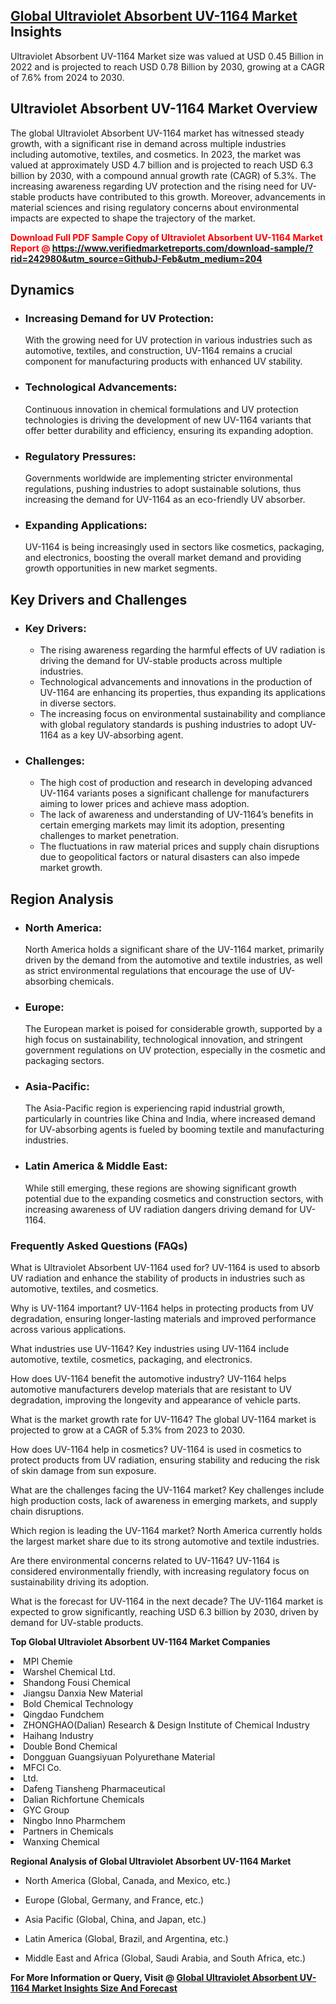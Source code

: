 <h2><a href="https://www.verifiedmarketreports.com/download-sample/?rid=242980&amp;utm_source=GithubJ&amp;utm_medium=204" target="_blank">Global Ultraviolet Absorbent UV-1164 Market</a> Insights</h2><p>Ultraviolet Absorbent UV-1164 Market size was valued at USD 0.45 Billion in 2022 and is projected to reach USD 0.78 Billion by 2030, growing at a CAGR of 7.6% from 2024 to 2030.</p><p> <h2>Ultraviolet Absorbent UV-1164 Market Overview</h2> <p>The global Ultraviolet Absorbent UV-1164 market has witnessed steady growth, with a significant rise in demand across multiple industries including automotive, textiles, and cosmetics. In 2023, the market was valued at approximately USD 4.7 billion and is projected to reach USD 6.3 billion by 2030, with a compound annual growth rate (CAGR) of 5.3%. The increasing awareness regarding UV protection and the rising need for UV-stable products have contributed to this growth. Moreover, advancements in material sciences and rising regulatory concerns about environmental impacts are expected to shape the trajectory of the market.</p> <p><strong><p><span class=""><span style="color: #ff0000;"><strong>Download Full PDF Sample Copy of Ultraviolet Absorbent UV-1164 Market Report</strong> @ </span><a href="https://www.verifiedmarketreports.com/download-sample/?rid=242980&amp;utm_source=GithubJ-Feb&amp;utm_medium=204" target="_blank">https://www.verifiedmarketreports.com/download-sample/?rid=242980&amp;utm_source=GithubJ-Feb&amp;utm_medium=204</a></span></p></strong></p> <h2>Dynamics</h2> <ul> <li><h3>Increasing Demand for UV Protection:</h3> With the growing need for UV protection in various industries such as automotive, textiles, and construction, UV-1164 remains a crucial component for manufacturing products with enhanced UV stability.</li> <li><h3>Technological Advancements:</h3> Continuous innovation in chemical formulations and UV protection technologies is driving the development of new UV-1164 variants that offer better durability and efficiency, ensuring its expanding adoption.</li> <li><h3>Regulatory Pressures:</h3> Governments worldwide are implementing stricter environmental regulations, pushing industries to adopt sustainable solutions, thus increasing the demand for UV-1164 as an eco-friendly UV absorber.</li> <li><h3>Expanding Applications:</h3> UV-1164 is being increasingly used in sectors like cosmetics, packaging, and electronics, boosting the overall market demand and providing growth opportunities in new market segments.</li> </ul> <h2>Key Drivers and Challenges</h2> <ul> <li><h3>Key Drivers:</h3> <ul> <li>The rising awareness regarding the harmful effects of UV radiation is driving the demand for UV-stable products across multiple industries.</li> <li>Technological advancements and innovations in the production of UV-1164 are enhancing its properties, thus expanding its applications in diverse sectors.</li> <li>The increasing focus on environmental sustainability and compliance with global regulatory standards is pushing industries to adopt UV-1164 as a key UV-absorbing agent.</li> </ul> </li> <li><h3>Challenges:</h3> <ul> <li>The high cost of production and research in developing advanced UV-1164 variants poses a significant challenge for manufacturers aiming to lower prices and achieve mass adoption.</li> <li>The lack of awareness and understanding of UV-1164’s benefits in certain emerging markets may limit its adoption, presenting challenges to market penetration.</li> <li>The fluctuations in raw material prices and supply chain disruptions due to geopolitical factors or natural disasters can also impede market growth.</li> </ul> </li> </ul> <h2>Region Analysis</h2> <ul> <li><h3>North America:</h3> North America holds a significant share of the UV-1164 market, primarily driven by the demand from the automotive and textile industries, as well as strict environmental regulations that encourage the use of UV-absorbing chemicals.</li> <li><h3>Europe:</h3> The European market is poised for considerable growth, supported by a high focus on sustainability, technological innovation, and stringent government regulations on UV protection, especially in the cosmetic and packaging sectors.</li> <li><h3>Asia-Pacific:</h3> The Asia-Pacific region is experiencing rapid industrial growth, particularly in countries like China and India, where increased demand for UV-absorbing agents is fueled by booming textile and manufacturing industries.</li> <li><h3>Latin America & Middle East:</h3> While still emerging, these regions are showing significant growth potential due to the expanding cosmetics and construction sectors, with increasing awareness of UV radiation dangers driving demand for UV-1164.</li> </ul> <h3>Frequently Asked Questions (FAQs)</h3> <p>What is Ultraviolet Absorbent UV-1164 used for? UV-1164 is used to absorb UV radiation and enhance the stability of products in industries such as automotive, textiles, and cosmetics.</p> <p>Why is UV-1164 important? UV-1164 helps in protecting products from UV degradation, ensuring longer-lasting materials and improved performance across various applications.</p> <p>What industries use UV-1164? Key industries using UV-1164 include automotive, textile, cosmetics, packaging, and electronics.</p> <p>How does UV-1164 benefit the automotive industry? UV-1164 helps automotive manufacturers develop materials that are resistant to UV degradation, improving the longevity and appearance of vehicle parts.</p> <p>What is the market growth rate for UV-1164? The global UV-1164 market is projected to grow at a CAGR of 5.3% from 2023 to 2030.</p> <p>How does UV-1164 help in cosmetics? UV-1164 is used in cosmetics to protect products from UV radiation, ensuring stability and reducing the risk of skin damage from sun exposure.</p> <p>What are the challenges facing the UV-1164 market? Key challenges include high production costs, lack of awareness in emerging markets, and supply chain disruptions.</p> <p>Which region is leading the UV-1164 market? North America currently holds the largest market share due to its strong automotive and textile industries.</p> <p>Are there environmental concerns related to UV-1164? UV-1164 is considered environmentally friendly, with increasing regulatory focus on sustainability driving its adoption.</p> <p>What is the forecast for UV-1164 in the next decade? The UV-1164 market is expected to grow significantly, reaching USD 6.3 billion by 2030, driven by demand for UV-stable products.</p> </p><p><strong>Top Global Ultraviolet Absorbent UV-1164 Market Companies</strong></p><div data-test-id=""><p><li>MPI Chemie</li><li> Warshel Chemical Ltd.</li><li> Shandong Fousi Chemical</li><li> Jiangsu Danxia New Material</li><li> Bold Chemical Technology</li><li> Qingdao Fundchem</li><li> ZHONGHAO(Dalian) Research & Design Institute of Chemical Industry</li><li> Haihang Industry</li><li> Double Bond Chemical</li><li> Dongguan Guangsiyuan Polyurethane Material</li><li> MFCI Co.</li><li> Ltd.</li><li> Dafeng Tiansheng Pharmaceutical</li><li> Dalian Richfortune Chemicals</li><li> GYC Group</li><li> Ningbo Inno Pharmchem</li><li> Partners in Chemicals</li><li> Wanxing Chemical</li></p><div><strong>Regional Analysis of&nbsp;Global Ultraviolet Absorbent UV-1164 Market</strong></div><ul><li dir="ltr"><p dir="ltr">North America&nbsp;(Global, Canada, and Mexico, etc.)</p></li><li dir="ltr"><p dir="ltr">Europe (Global, Germany, and France, etc.)</p></li><li dir="ltr"><p dir="ltr">Asia Pacific&nbsp;(Global, China, and Japan, etc.)</p></li><li dir="ltr"><p dir="ltr">Latin America&nbsp;(Global, Brazil, and Argentina, etc.)</p></li><li dir="ltr">Middle East and Africa&nbsp;(Global, Saudi Arabia, and South Africa, etc.)</li></ul><p><strong>For More Information or Query, Visit @&nbsp;</strong><strong><a href="https://www.verifiedmarketreports.com/product/ultraviolet-absorbent-uv-1164-market/?utm_source=GithubJ&amp;utm_medium=204" target="_blank">Global Ultraviolet Absorbent UV-1164 Market Insights Size And Forecast</a></strong></p></div>
